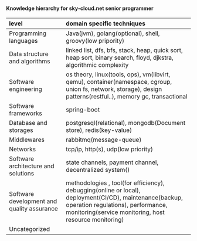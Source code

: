 

#### Knowledge hierarchy for sky-cloud.net senior programmer

| level                                    | domain specific techniques               |
| :--------------------------------------- | :--------------------------------------- |
| Programming languages                    | Java(jvm), golang(optional), shell, groovy(low pripority) |
| Data structure and algorithms            | linked list, dfs, bfs, stack, heap, quick sort, heap sort, binary search, floyd, djkstra, algorithmic complexity |
| Software engineering                     | os theory, linux(tools, ops), vm(libvirt, qemu), container(namespace, cgroup, union fs, network, storage), design patterns(restful..), memory gc, transactional |
| Software frameworks                      | spring-boot                              |
| Database and storages                    | postgresql(relational), mongodb(Document store), redis(key-value) |
| Middlewares                              | rabbitmq(message-queue)                  |
| Networks                                 | tcp/ip, http(s), udp(low priority)       |
| Software architecture and solutions      | state channels, payment channel, decentralized system() |
| Software development and quality assurance | methodologies ,   tool(for efficiency), debugging(online or local), deployment(CI/CD), maintenance(backup, operation regulations), performance, monitoring(service monitoring, host resource monitoring) |
| Uncategorized                            |                                          |

